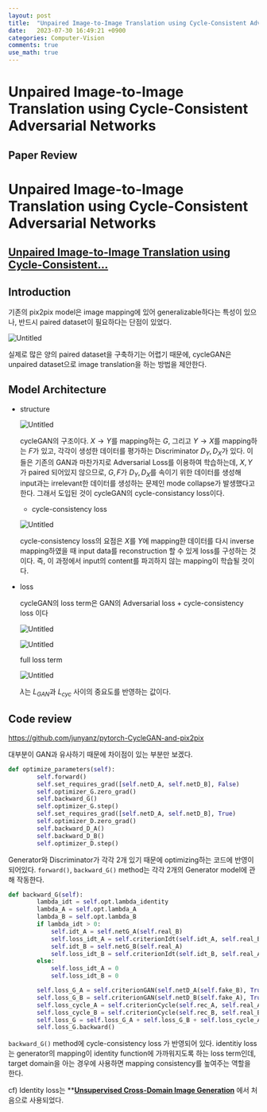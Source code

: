 ```yaml
---
layout: post
title:  "Unpaired Image-to-Image Translation using Cycle-Consistent Adversarial Networks"
date:   2023-07-30 16:49:21 +0900
categories: Computer-Vision
comments: true
use_math: true
---
```


# Unpaired Image-to-Image Translation using Cycle-Consistent Adversarial Networks



## Paper Review

# Unpaired Image-to-Image Translation using Cycle-Consistent Adversarial Networks

## [Unpaired Image-to-Image Translation using Cycle-Consistent...](https://arxiv.org/abs/1703.10593)

## Introduction

기존의 pix2pix model은 image mapping에 있어 generalizable하다는 특성이 있으나, 반드시 paired dataset이 필요하다는 단점이 있었다.

![Untitled](https://agency301.github.io/assets/img/Unpaired-Image-to-Image-Translation-using-Cycle-Consistent-Adversarial-Networks/Untitled.png)

실제로 많은 양의 paired dataset을 구축하기는 어렵기 때문에, cycleGAN은 unpaired dataset으로 image translation을 하는 방법을 제안한다. 

## Model Architecture
- structure

    ![Untitled](https://agency301.github.io/assets/img/Unpaired-Image-to-Image-Translation-using-Cycle-Consistent-Adversarial-Networks/Untitled%201.png)

    cycleGAN의 구조이다. $X→Y$를 mapping하는 $G$, 그리고 $Y→X$를 mapping하는 $F$가 있고, 각각이 생성한 데이터를 평가하는 Discriminator $D_Y, D_X$가 있다. 이들은 기존의 GAN과 마찬가지로 Adversarial Loss를 이용하여 학습하는데, $X, Y$가 paired 되어있지 않으므로, $G, F$가 $D_Y, D_X$를 속이기 위한 데이터를 생성해 input과는 irrelevant한 데이터를 생성하는 문제인 mode collapse가 발생했다고 한다. 그래서 도입된 것이 cycleGAN의 cycle-consistancy loss이다.

    - cycle-consistency loss

    ![Untitled](https://agency301.github.io/assets/img/Unpaired-Image-to-Image-Translation-using-Cycle-Consistent-Adversarial-Networks/Untitled%202.png)

    cycle-consistency loss의 요점은 $X$를 $Y$에 mapping한 데이터를 다시 inverse mapping하였을 때 input data를 reconstruction 할 수 있게 loss를 구성하는 것이다. 즉, 이 과정에서 input의 content를 파괴하지 않는 mapping이 학습될 것이다.

- loss

    cycleGAN의 loss term은 GAN의 Adversarial loss + cycle-consistency loss 이다

    ![Untitled](https://agency301.github.io/assets/img/Unpaired-Image-to-Image-Translation-using-Cycle-Consistent-Adversarial-Networks/Untitled%203.png)

    ![Untitled](https://agency301.github.io/assets/img/Unpaired-Image-to-Image-Translation-using-Cycle-Consistent-Adversarial-Networks/Untitled%204.png)

    full loss term

    ![Untitled](https://agency301.github.io/assets/img/Unpaired-Image-to-Image-Translation-using-Cycle-Consistent-Adversarial-Networks/Untitled%205.png)

    $\lambda$는 $L_{GAN}$과 $L_{cyc}$ 사이의 중요도를 반영하는 값이다.

## Code review

https://github.com/junyanz/pytorch-CycleGAN-and-pix2pix

대부분이 GAN과 유사하기 때문에 차이점이 있는 부분만 보겠다.

```python
def optimize_parameters(self):
        self.forward()
        self.set_requires_grad([self.netD_A, self.netD_B], False)
        self.optimizer_G.zero_grad()  
        self.backward_G()      
        self.optimizer_G.step()    
        self.set_requires_grad([self.netD_A, self.netD_B], True)
        self.optimizer_D.zero_grad() 
        self.backward_D_A()   
        self.backward_D_B()      
        self.optimizer_D.step()  
```

Generator와 Discriminator가 각각 2개 있기 때문에 optimizing하는 코드에 반영이 되어있다. `forward()`, `backward_G()` method는 각각 2개의 Generator model에 관해 작동한다.

```python
def backward_G(self):
        lambda_idt = self.opt.lambda_identity
        lambda_A = self.opt.lambda_A
        lambda_B = self.opt.lambda_B
        if lambda_idt > 0:
            self.idt_A = self.netG_A(self.real_B)
            self.loss_idt_A = self.criterionIdt(self.idt_A, self.real_B) * lambda_B * lambda_idt
            self.idt_B = self.netG_B(self.real_A)
            self.loss_idt_B = self.criterionIdt(self.idt_B, self.real_A) * lambda_A * lambda_idt
        else:
            self.loss_idt_A = 0
            self.loss_idt_B = 0

        self.loss_G_A = self.criterionGAN(self.netD_A(self.fake_B), True)
        self.loss_G_B = self.criterionGAN(self.netD_B(self.fake_A), True)
        self.loss_cycle_A = self.criterionCycle(self.rec_A, self.real_A) * lambda_A
        self.loss_cycle_B = self.criterionCycle(self.rec_B, self.real_B) * lambda_B
        self.loss_G = self.loss_G_A + self.loss_G_B + self.loss_cycle_A + self.loss_cycle_B + self.loss_idt_A + self.loss_idt_B
        self.loss_G.backward()
```

`backward_G()` method에 cycle-consistency loss 가 반영되어 있다. identitiy loss는 generator의 mapping이 identity function에 가까워지도록 하는 loss term인데, target domain을 아는 경우에 사용하면 mapping consistency를 높여주는 역할을 한다.

cf) Identity loss는 ****[Unsupervised Cross-Domain Image Generation](https://arxiv.org/abs/1611.02200)** 에서 처음으로 사용되었다.